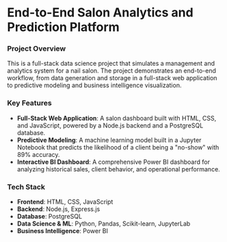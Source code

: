 # End-to-End Salon Analytics and Prediction Platform

### Project Overview
This is a full-stack data science project that simulates a management and analytics system for a nail salon. The project demonstrates an end-to-end workflow, from data generation and storage in a full-stack web application to predictive modeling and business intelligence visualization.

### Key Features
* **Full-Stack Web Application**: A salon dashboard built with HTML, CSS, and JavaScript, powered by a Node.js backend and a PostgreSQL database.
* **Predictive Modeling**: A machine learning model built in a Jupyter Notebook that predicts the likelihood of a client being a "no-show" with 89% accuracy.
* **Interactive BI Dashboard**: A comprehensive Power BI dashboard for analyzing historical sales, client behavior, and operational performance.

### Tech Stack
* **Frontend**: HTML, CSS, JavaScript
* **Backend**: Node.js, Express.js
* **Database**: PostgreSQL
* **Data Science & ML**: Python, Pandas, Scikit-learn, JupyterLab
* **Business Intelligence**: Power BI
